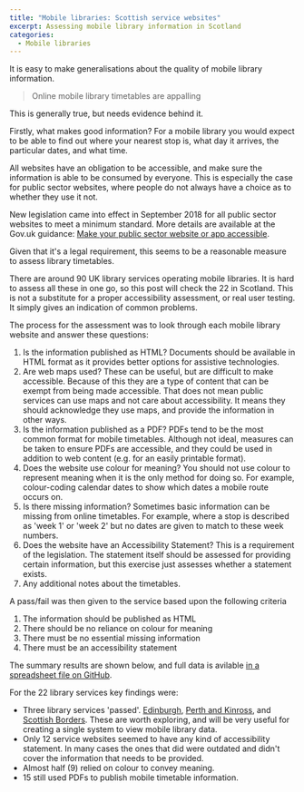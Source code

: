```yaml
---
title: "Mobile libraries: Scottish service websites"
excerpt: Assessing mobile library information in Scotland
categories:
  - Mobile libraries
---
```


It is easy to make generalisations about the quality of mobile library information.

> Online mobile library timetables are appalling

This is generally true, but needs evidence behind it.

Firstly, what makes good information? For a mobile library you would expect to be able to find out where your nearest stop is, what day it arrives, the particular dates, and what time. 

All websites have an obligation to be accessible, and make sure the information is able to be consumed by everyone. This is especially the case for public sector websites, where people do not always have a choice as to whether they use it not.

New legislation came into effect in September 2018 for all public sector websites to meet a minimum standard. More details are available at the Gov.uk guidance: [Make your public sector website or app accessible](https://www.gov.uk/guidance/accessibility-requirements-for-public-sector-websites-and-apps).

Given that it's a legal requirement, this seems to be a reasonable measure to assess library timetables.

There are around 90 UK library services operating mobile libraries. It is hard to assess all these in one go, so this post will check the 22 in Scotland. This is not a substitute for a proper accessibility assessment, or real user testing. It simply gives an indication of common problems.

The process for the assessment was to look through each mobile library website and answer these questions:

1. Is the information published as HTML? Documents should be available in HTML format as it provides better options for assistive technologies.
2. Are web maps used? These can be useful, but are difficult to make accessible. Because of this they are a type of content that can be exempt from being made accessible. That does not mean public services can use maps and not care about accessibility. It means they should acknowledge they use maps, and provide the information in other ways.
3. Is the information published as a PDF? PDFs tend to be the most common format for mobile timetables. Although not ideal, measures can be taken to ensure PDFs are accessible, and they could be used in addition to web content (e.g. for an easily printable format).
4. Does the website use colour for meaning? You should not use colour to represent meaning when it is the only method for doing so. For example, colour-coding calendar dates to show which dates a mobile route occurs on.
5. Is there missing information? Sometimes basic information can be missing from online timetables. For example, where a stop is described as 'week 1' or 'week 2' but no dates are given to match to these week numbers.
6. Does the website have an Accessibility Statement? This is a requirement of the legislation. The statement itself should be assessed for providing certain information, but this exercise just assesses whether a statement exists.
7. Any additional notes about the timetables.

A pass/fail was then given to the service based upon the following criteria

1. The information should be published as HTML
2. There should be no reliance on colour for meaning
3. There must be no essential missing information
4. There must be an accessibility statement

The summary results are shown below, and full data is avilable [in a spreadsheet file on GitHub](https://github.com/LibrariesHacked/mobilelibraries-data/blob/master/organisations_scotland.csv).

For the 22 library services key findings were:

- Three library services 'passed'. [Edinburgh](http://www.culturepk.org.uk/libraries/services-in-the-community/mobile-library-service), [Perth and Kinross](http://www.culturepk.org.uk/libraries/services-in-the-community/mobile-library-service), and [Scottish Borders](https://www.scotborders.gov.uk/mobilelibrary). These are worth exploring, and will be very useful for creating a single system to view mobile library data.
- Only 12 service websites seemed to have any kind of accessibility statement. In many cases the ones that did were outdated and didn't cover the information that needs to be provided.
- Almost half (9) relied on colour to convey meaning.
- 15 still used PDFs to publish mobile timetable information.

<div class="container"><table class="cell-border" id="tblscottishmobiles"></table></div>